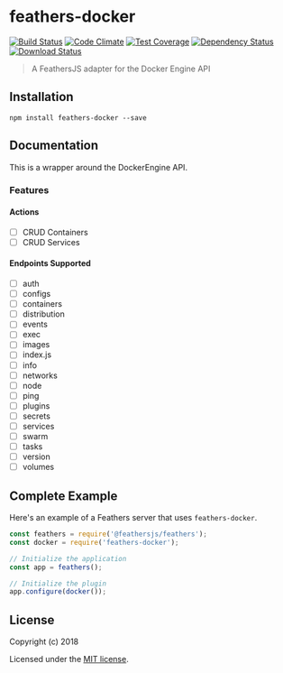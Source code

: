 # feathers-docker

[![Build Status](https://travis-ci.org/elog08/feathers-docker.png?branch=master)](https://travis-ci.org/elog08/feathers-docker)
[![Code Climate](https://codeclimate.com/github/elog08/feathers-docker/badges/gpa.svg)](https://codeclimate.com/github/elog08/feathers-docker)
[![Test Coverage](https://codeclimate.com/github/elog08/feathers-docker/badges/coverage.svg)](https://codeclimate.com/github/elog08/feathers-docker/coverage)
[![Dependency Status](https://img.shields.io/david/elog08/feathers-docker.svg?style=flat-square)](https://david-dm.org/elog08/feathers-docker)
[![Download Status](https://img.shields.io/npm/dm/feathers-docker.svg?style=flat-square)](https://www.npmjs.com/package/feathers-docker)

> A FeathersJS adapter for the Docker Engine API

## Installation

```
npm install feathers-docker --save
```

## Documentation

This is a wrapper around the DockerEngine API. 

### Features

#### Actions
- [ ] CRUD Containers
- [ ] CRUD Services

#### Endpoints Supported
- [ ] auth
- [ ] configs
- [ ] containers
- [ ] distribution
- [ ] events
- [ ] exec
- [ ] images
- [ ] index.js
- [ ] info
- [ ] networks
- [ ] node
- [ ] ping
- [ ] plugins
- [ ] secrets
- [ ] services
- [ ] swarm
- [ ] tasks
- [ ] version
- [ ] volumes

## Complete Example

Here's an example of a Feathers server that uses `feathers-docker`. 

```js
const feathers = require('@feathersjs/feathers');
const docker = require('feathers-docker');

// Initialize the application
const app = feathers();

// Initialize the plugin
app.configure(docker());
```

## License

Copyright (c) 2018

Licensed under the [MIT license](LICENSE).
